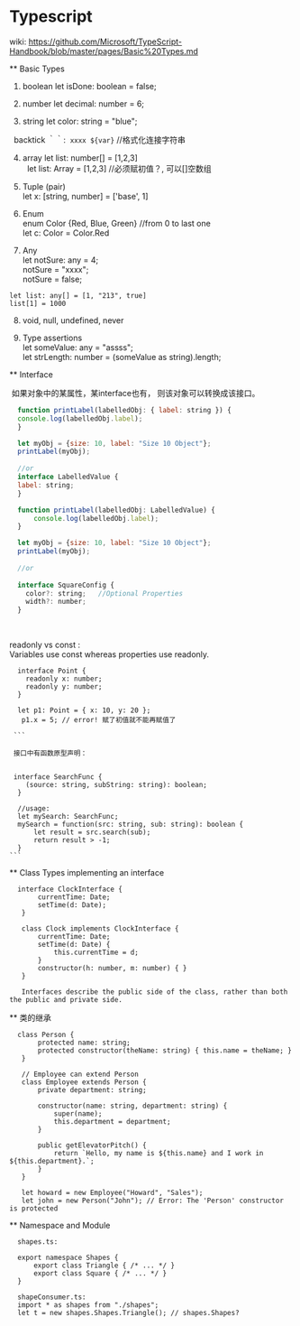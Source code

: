 
# Typescript
  wiki: https://github.com/Microsoft/TypeScript-Handbook/blob/master/pages/Basic%20Types.md   
  
 ** Basic Types   
  1. boolean 
   let isDone: boolean = false;
  
  2. number
   let decimal: number = 6;
   
  3. string
   let color: string = "blue";
   
   backtick ｀｀:  `xxxx ${var}`  //格式化连接字符串     
   
  4. array
   let list: number[] = [1,2,3]    
   let list: Array<number> = [1,2,3] //必须赋初值？, 可以[]空数组

  5. Tuple (pair)   
    let x: [string, number] = ['base', 1]    
    
  6. Enum    
    enum Color {Red, Blue, Green}  //from 0 to last one      
    let c: Color = Color.Red    
  
  7. Any      
    let notSure: any = 4;  
    notSure = "xxxx";   
    notSure = false;   
    
    let list: any[] = [1, "213", true]    
    list[1] = 1000    
    
  8. void, null, undefined, never   
  
  9. Type assertions   
    let someValue: any = "assss";    
    let strLength: number = (someValue as string).length;       
    

** Interface   
  
  如果对象中的某属性，某interface也有， 则该对象可以转换成该接口。   
  
  ```javascript
    function printLabel(labelledObj: { label: string }) {
    console.log(labelledObj.label);
    }

    let myObj = {size: 10, label: "Size 10 Object"};
    printLabel(myObj);  
    
    //or  
    interface LabelledValue {
    label: string;
    }

    function printLabel(labelledObj: LabelledValue) {
        console.log(labelledObj.label);
    }

    let myObj = {size: 10, label: "Size 10 Object"};
    printLabel(myObj);  
    
    //or 
    
    interface SquareConfig {
      color?: string;   //Optional Properties  
      width?: number;
    }
  ```
  
  
  readonly vs const :   
  Variables use const whereas properties use readonly.    

  ```
    interface Point {
      readonly x: number;
      readonly y: number;
    }
    
    let p1: Point = { x: 10, y: 20 };
    p1.x = 5; // error! 赋了初值就不能再赋值了   
    
  ```   
  
   接口中有函数原型声明：   
   
   ```
     interface SearchFunc {
        (source: string, subString: string): boolean;
      }

      //usage:  
      let mySearch: SearchFunc;
      mySearch = function(src: string, sub: string): boolean {
          let result = src.search(sub);
          return result > -1;
      }
    ```
  
 ** Class Types implementing an interface   
 
   ```
     interface ClockInterface {
          currentTime: Date;
          setTime(d: Date);
      }

      class Clock implements ClockInterface {
          currentTime: Date;
          setTime(d: Date) {
              this.currentTime = d;
          }
          constructor(h: number, m: number) { }
      }  

      Interfaces describe the public side of the class, rather than both the public and private side.   
   ```

** 类的继承  
 
   ```
     class Person {
          protected name: string;
          protected constructor(theName: string) { this.name = theName; }
      }

      // Employee can extend Person
      class Employee extends Person {
          private department: string;

          constructor(name: string, department: string) {
              super(name);
              this.department = department;
          }

          public getElevatorPitch() {
              return `Hello, my name is ${this.name} and I work in ${this.department}.`;
          }
      }

      let howard = new Employee("Howard", "Sales");
      let john = new Person("John"); // Error: The 'Person' constructor is protected
   ```


** Namespace and Module  
  
  ```
    shapes.ts: 
    
    export namespace Shapes {
        export class Triangle { /* ... */ }
        export class Square { /* ... */ }
    } 
    
    shapeConsumer.ts:  
    import * as shapes from "./shapes";
    let t = new shapes.Shapes.Triangle(); // shapes.Shapes?
  ```
